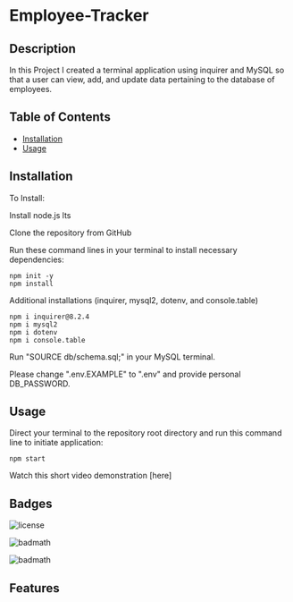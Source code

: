 # Employee-Tracker

## Description

In this Project I created a terminal application using inquirer and MySQL so that a user can view, add, and update data pertaining to the database of employees. 

## Table of Contents

- [Installation](#installation)
- [Usage](#usage)

## Installation

To Install:

Install node.js lts

Clone the repository from GitHub 

Run these command lines in your terminal to install necessary dependencies:

```
npm init -y
npm install
```

Additional installations (inquirer, mysql2, dotenv, and console.table)
```
npm i inquirer@8.2.4
npm i mysql2
npm i dotenv
npm i console.table
```

Run "SOURCE db/schema.sql;" in your MySQL terminal.

Please change ".env.EXAMPLE" to ".env" and provide personal DB_PASSWORD.

## Usage

Direct your terminal to the repository root directory and run this command line to initiate application:

```
npm start
```

Watch this short video demonstration [here]

## Badges

![license](https://img.shields.io/badge/license-MIT-yellow.svg)

![badmath](https://img.shields.io/github/languages/top/lernantino/badmath)

![badmath](https://img.shields.io/github/repo-size/ajsherrill2/README-Generator)

## Features
